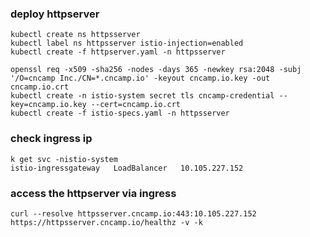 ### deploy httpserver
```
kubectl create ns httpsserver
kubectl label ns httpsserver istio-injection=enabled
kubectl create -f httpserver.yaml -n httpsserver
```
```
openssl req -x509 -sha256 -nodes -days 365 -newkey rsa:2048 -subj '/O=cncamp Inc./CN=*.cncamp.io' -keyout cncamp.io.key -out cncamp.io.crt
kubectl create -n istio-system secret tls cncamp-credential --key=cncamp.io.key --cert=cncamp.io.crt
kubectl create -f istio-specs.yaml -n httpsserver
```

### check ingress ip
```
k get svc -nistio-system
istio-ingressgateway   LoadBalancer   10.105.227.152
```
### access the httpserver via ingress
```
curl --resolve httpsserver.cncamp.io:443:10.105.227.152 https://httpsserver.cncamp.io/healthz -v -k
```
